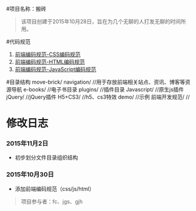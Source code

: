 #项目名称：搬砖
>该项目创建于2015年10月28日，旨在为几个无聊的人打发无聊的时间所用。

#代码规范
1. [前端编码规范-CSS编码规范](https://github.com/MoveBricker/move-brick/blob/master/%E5%89%8D%E7%AB%AF%E7%BC%96%E7%A0%81%E8%A7%84%E8%8C%83-CSS%E7%BC%96%E7%A0%81%E8%A7%84%E8%8C%83.md)
2. [前端编码规范-HTML编码规范](https://github.com/MoveBricker/move-brick/blob/master/%E5%89%8D%E7%AB%AF%E7%BC%96%E7%A0%81%E8%A7%84%E8%8C%83-HTML%E7%BC%96%E7%A0%81%E8%A7%84%E8%8C%83.md)
3. [前端编码规范-JavaScript编码规范](https://github.com/MoveBricker/move-brick/blob/master/%E5%89%8D%E7%AB%AF%E7%BC%96%E7%A0%81%E8%A7%84%E8%8C%83-JavaScript%20%E7%BC%96%E7%A0%81%E8%A7%84%E8%8C%83.md)


#目录结构
	move-brick/
	  navigation/			//用于存放前端相关站点、资讯、博客等资源导航
	  e-books/				//电子书目录
	  plugins/				//插件目录
		Javascript/			//原生js插件
		jQuery/ 			//jQuery插件
	  H5+CS3/				//h5、cs3特效
	  demo/					//示例
	  前端开发规范/			//





# 修改日志

### 2015年11月2日
- 初步划分文件目录组织结构

### 2015年10月30日

- 添加前端编码规范（css/js/html）


>项目参与者：fc、jgs、gjh